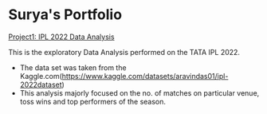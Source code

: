 # Surya's Portfolio

[Project1: IPL 2022 Data Analysis](https://github.com/SuryA2302/Data-Analysis)

This is the exploratory Data Analysis performed on the TATA IPL 2022.
- The data set was taken from the Kaggle.com(https://www.kaggle.com/datasets/aravindas01/ipl-2022dataset)
- This analysis majorly focused on the no. of matches on particular venue, toss wins and top performers of the season.

